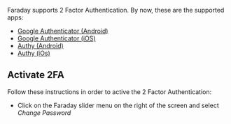 Faraday supports 2 Factor Authentication. By now, these are the supported apps:

* [Google Authenticator (Android)](https://play.google.com/store/apps/details?id=com.google.android.apps.authenticator2&hl=en)
* [Google Authenticator (iOS)](https://itunes.apple.com/us/app/google-authenticator/id388497605?mt=8)
* [Authy (Android)](https://play.google.com/store/apps/details?id=com.authy.authy&hl=en)
* [Authy (iOs)](https://itunes.apple.com/us/app/authy/id494168017?mt=8)

## Activate 2FA

Follow these instructions in order to active the 2 Factor Authentication:

* Click on the Faraday slider menu on the right of the screen and select _Change Password_
